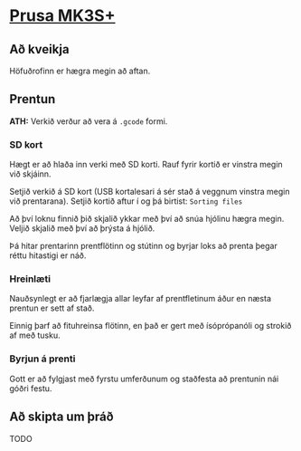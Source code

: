 # [Prusa MK3S+](https://www.prusa3d.com/category/original-prusa-i3-mk3s/)

## Að kveikja

Höfuðrofinn er hægra megin að aftan. 

## Prentun

**ATH:** Verkið verður að vera á `.gcode` formi. 

### SD kort

Hægt er að hlaða inn verki með SD korti. Rauf fyrir kortið er vinstra megin við skjáinn. 

Setjið verkið á SD kort (USB kortalesari á sér stað á veggnum vinstra megin við prentarana). Setjið kortið aftur í og þá birtist: `Sorting files`

Að því loknu finnið þið skjalið ykkar með því að snúa hjólinu hægra megin. Veljið skjalið með því að þrýsta á hjólið. 

Þá hitar prentarinn prentflötinn og stútinn og byrjar loks að prenta þegar réttu hitastigi er náð. 

### Hreinlæti

Nauðsynlegt er að fjarlægja allar leyfar af prentfletinum áður en næsta prentun er sett af stað. 

Einnig þarf að fituhreinsa flötinn, en það er gert með ísóprópanóli og strokið af með tusku. 

### Byrjun á prenti

Gott er að fylgjast með fyrstu umferðunum og staðfesta að prentunin nái góðri festu. 

## Að skipta um þráð



TODO
